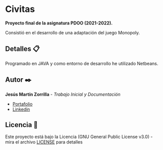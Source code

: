 # Civitas

**Proyecto final de la asignatura PDOO (2021-2022).**

Consistió en el desarrollo de una adaptación del juego Monopoly.

## Detalles 📋
 
Programado en JAVA y como entorno de desarrollo he utilizado Netbeans.

## Autor ✒️
**Jesús Martín Zorrilla** - *Trabajo Inicial y Documentación*

- [Portafolio](https://jesusmarzor.com)
- [Linkedin](https://www.linkedin.com/in/jesusmarzor/)

## Licencia 📄
Este proyecto está bajo la Licencia (GNU General Public License v3.0) - mira el archivo [LICENSE](LICENSE) para detalles

